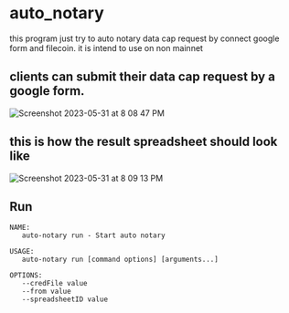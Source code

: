 # auto_notary
this program just try to auto notary data cap request by connect google form and filecoin.
it is intend to use on non mainnet
## clients can submit their data cap request by a google form. 
![Screenshot 2023-05-31 at 8 08 47 PM](https://github.com/JesseXie/auto_notary/assets/5066661/8abdaba9-6c04-48a6-a5d9-7a2f4d88bb0b)
## this is how the result spreadsheet should look like
![Screenshot 2023-05-31 at 8 09 13 PM](https://github.com/JesseXie/auto_notary/assets/5066661/4392804b-ebe2-435b-8964-533d97567205)
## Run
```
NAME:
   auto-notary run - Start auto notary

USAGE:
   auto-notary run [command options] [arguments...]

OPTIONS:
   --credFile value
   --from value
   --spreadsheetID value
   ```
